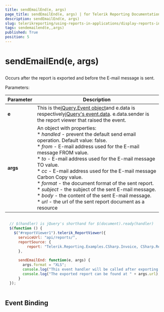 ```yaml
---
title: sendEmailEnd(e, args)
page_title: sendEmailEnd(e, args) | for Telerik Reporting Documentation
description: sendEmailEnd(e, args)
slug: telerikreporting/using-reports-in-applications/display-reports-in-applications/web-application/html5-report-viewer/api-reference/reportviewer/events/sendemailend(e,-args)
tags: sendemailend(e,,args)
published: True
position: 5
---
```


# sendEmailEnd(e, args)



## 

Occurs after the report is exported and before the E-mail message is sent.

Parameters:


| Parameter | Description |
| ------ | ------ |
| __e__ |This is the[jQuery.Event object](https://api.jquery.com/category/events/event-object/)and e.data is respectively[jQuery's event.data](https://api.jquery.com/event.data/). e.data.sender is the report viewer that raised the event.|
| __args__ |An object with properties:<br/>*  *handled* - prevent the default send email operation. Default value: false.<br/>*  *from* - E-mail address used for the E-mail message FROM value.<br/>*  *to* - E-mail address used for the E-mail message TO value.<br/>*  *cc* - E-mail address used for the E-mail message Carbon Copy value.<br/>*  *format* - the document format of the sent report.<br/>*  *subject* - the subject of the sent E-mail message.<br/>*  *body* - the content of the sent E-mail message.<br/>*  *url* - the url of the sent report document as a resource|




	
````js

  // $(handler) is jQuery's shorthand for $(document).ready(handler)
  $(function () {
    $("#reportViewer1").telerik_ReportViewer({
      serviceUrl: "api/reports/",
      reportSource: {
          report: "Telerik.Reporting.Examples.CSharp.Invoice, CSharp.ReportLibrary"
      },
      
      sendEmailEnd: function(e, args) {
        args.format = "XLS";
        console.log("This event handler will be called after exporting the report.");
        console.log("The exported report can be found at " + args.url); 
      }
  });
          
````



## Event Binding
